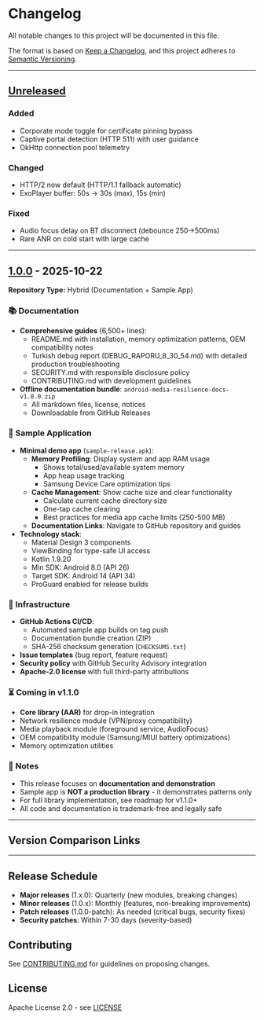 # Changelog

All notable changes to this project will be documented in this file.

The format is based on [Keep a Changelog](https://keepachangelog.com/en/1.1.0/),
and this project adheres to [Semantic Versioning](https://semver.org/spec/v2.0.0.html).

---

## [Unreleased]

### Added
- Corporate mode toggle for certificate pinning bypass
- Captive portal detection (HTTP 511) with user guidance
- OkHttp connection pool telemetry

### Changed
- HTTP/2 now default (HTTP/1.1 fallback automatic)
- ExoPlayer buffer: 50s → 30s (max), 15s (min)

### Fixed
- Audio focus delay on BT disconnect (debounce 250→500ms)
- Rare ANR on cold start with large cache

---

## [1.0.0] - 2025-10-22

**Repository Type:** Hybrid (Documentation + Sample App)

### 📚 Documentation
- **Comprehensive guides** (6,500+ lines):
  - README.md with installation, memory optimization patterns, OEM compatibility notes
  - Turkish debug report (DEBUG_RAPORU_8_30_54.md) with detailed production troubleshooting
  - SECURITY.md with responsible disclosure policy
  - CONTRIBUTING.md with development guidelines
- **Offline documentation bundle**: `android-media-resilience-docs-v1.0.0.zip`
  - All markdown files, license, notices
  - Downloadable from GitHub Releases

### 📱 Sample Application
- **Minimal demo app** (`sample-release.apk`):
  - **Memory Profiling**: Display system and app RAM usage
    - Shows total/used/available system memory
    - App heap usage tracking
    - Samsung Device Care optimization tips
  - **Cache Management**: Show cache size and clear functionality
    - Calculate current cache directory size
    - One-tap cache clearing
    - Best practices for media app cache limits (250-500 MB)
  - **Documentation Links**: Navigate to GitHub repository and guides
- **Technology stack**:
  - Material Design 3 components
  - ViewBinding for type-safe UI access
  - Kotlin 1.9.20
  - Min SDK: Android 8.0 (API 26)
  - Target SDK: Android 14 (API 34)
  - ProGuard enabled for release builds

### 🔧 Infrastructure
- **GitHub Actions CI/CD**:
  - Automated sample app builds on tag push
  - Documentation bundle creation (ZIP)
  - SHA-256 checksum generation (`CHECKSUMS.txt`)
- **Issue templates** (bug report, feature request)
- **Security policy** with GitHub Security Advisory integration
- **Apache-2.0 license** with full third-party attributions

### ⏳ Coming in v1.1.0
- **Core library (AAR)** for drop-in integration
- Network resilience module (VPN/proxy compatibility)
- Media playback module (foreground service, AudioFocus)
- OEM compatibility module (Samsung/MIUI battery optimizations)
- Memory optimization utilities

### 📝 Notes
- This release focuses on **documentation and demonstration**
- Sample app is **NOT a production library** - it demonstrates patterns only
- For full library implementation, see roadmap for v1.1.0+
- All code and documentation is trademark-free and legally safe

---

## Version Comparison Links

[Unreleased]: https://github.com/emircanoz2020-stack/android-media-resilience/compare/v1.0.0...HEAD
[1.0.0]: https://github.com/emircanoz2020-stack/android-media-resilience/releases/tag/v1.0.0

---

## Release Schedule

- **Major releases** (1.x.0): Quarterly (new modules, breaking changes)
- **Minor releases** (1.0.x): Monthly (features, non-breaking improvements)
- **Patch releases** (1.0.0-patch): As needed (critical bugs, security fixes)
- **Security patches**: Within 7-30 days (severity-based)

## Contributing

See [CONTRIBUTING.md](./CONTRIBUTING.md) for guidelines on proposing changes.

## License

Apache License 2.0 - see [LICENSE](./LICENSE)
